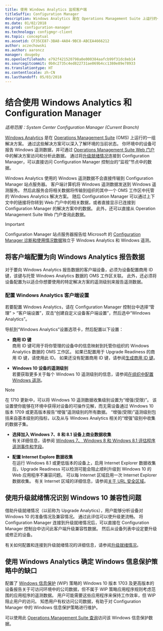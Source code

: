 ```yaml
---
title: 使用 Windows Analytics 监视客户端
titleSuffix: Configuration Manager
description: Windows Analytics 是在 Operations Management Suite 上运行的一组解决方案，借助这些解决方案，可以利用环境中的设备报告的 Windows 遥测数据获取关于环境当前状态的宝贵见解。
ms.date: 01/02/2018
ms.prod: configuration-manager
ms.technology: configmgr-client
ms.topic: conceptual
ms.assetid: CF35CE87-3BA8-4A84-9BC8-ABCEA4666212
author: aczechowski
ms.author: aaroncz
manager: dougeby
ms.openlocfilehash: e792f421520798a0e000384aafcb99f31dc8eb14
ms.sourcegitcommit: 0b0c2735c4ed822731ae069b4cc1380e89e78933
ms.translationtype: HT
ms.contentlocale: zh-CN
ms.lasthandoff: 05/03/2018
---
```

# <a name="use-windows-analytics-with-configuration-manager"></a>结合使用 Windows Analytics 和 Configuration Manager

*适用范围：System Center Configuration Manager (Current Branch)*

[Windows Analytics](https://www.microsoft.com/WindowsForBusiness/windows-analytics) 是在 [Operations Management Suite](/azure/operations-management-suite/operations-management-suite-overview) (OMS) 上运行的一组解决方案。 通过这些解决方案可以深入了解环境的当前状态。 你环境中的设备可报告 Windows 遥测数据，并可通过 [Operations Management Suite Web 门户](https://mms.microsoft.com)中的解决方案访问和分析此数据。 通过将[升级就绪情况](/sccm/core/clients/manage/upgrade/upgrade-analytics)连接到 Configuration Manager，可以直接访问 Configuration Manager 控制台的“监视”节点中的数据。

Windows Analytics 使用的 Windows 遥测数据不会直接传输到 Configuration Manager 站点服务器。 客户端计算机将 Windows 遥测数据发送到 Windows 遥测服务。 然后此服务会将相关数据将传输到组织的其中一个 OMS 工作区中托管的 Windows Analytics 解决方案。 随后 Configuration Manager 可以通过上下文中的链接将你转到 Web 门户中的相关数据，或者直接显示已连接到 Configuration Manager 的解决方案中的数据。 此外，还可以直接从 Operation Management Suite Web 门户查询此数据。

>[!Important]
>Configuration Manager 站点服务器报告给 Microsoft 的 [Configuration Manager 诊断和使用情况数据](../../plan-design/diagnostics/diagnostics-and-usage-data.md)独立于 Windows Analytics 和 Windows 遥测。

## <a name="configure-clients-to-report-data-to-windows-analytics"></a>将客户端配置为向 Windows Analytics 报告数据

对于要向 Windows Analytics 报告数据的客户端设备，必须为设备配置商用 ID 键，该键与托管 Windows Analytics 数据的 OMS 工作区关联。 此外，还必须将设备配置为以适合你想要使用的特定解决方案的遥测级别来报告遥测数据。 

### <a name="configure-windows-analytics-client-settings"></a>配置 Windows Analytics 客户端设置
若要配置 Windows Analytics，请在 Configuration Manager 控制台中选择“管理” > “客户端设置”，双击“创建自定义设备客户端设置”，然后选中“Windows Analytics”。  

导航到“Windows Analytics”设置选项卡，然后配置以下设置：
  -  **商用 ID 键**  
商用 ID 键可用于将你管理的设备中的信息映射到托管你组织的 Windows Analytics 数据的 OMS 工作区。 如果已配置用于 Upgrade Readiness 的商用 ID 键，请使用此 ID。 如果还没有配置商用 ID 键，请参阅[生成商用 ID 键]( https://technet.microsoft.com/itpro/windows/deploy/upgrade-readiness-get-started#generate-your-commercial-id-key)。

  -  **Windows 10 设备的遥测级别**   
若要获取更多关于每个 Windows 10 遥测级别的信息，请参阅[在组织中配置 Windows 遥测](https://technet.microsoft.com/itpro/windows/manage/configure-windows-telemetry-in-your-organization#telemetry-levels)。

   > [!Note]
   > 在 1710 更新中，可以将 Windows 10 遥测数据收集级别设置为“增强(受限)”。 该设置使你能够在环境中获得对设备的可操作见解，而无需设备通过 Windows 10 版本 1709 或更高版本报告“增强”遥测级别的所有数据。 “增强(受限)”遥测级别包括来自基本级别的指标，以及从与 Windows Analytics 相关的“增强”级别中收集的数据子集。


  -  **选择加入 Windows 7、8 和 8.1 设备上商业数据收集**   
有关详细信息，请参阅 [Windows 7、 Windows 8 和 Windows 8.1 评估程序遥测事件和字段](https://go.microsoft.com/fwlink/?LinkID=822965)。

  -  **配置 Internet Explore 数据收集**  
在运行 Windows 8.1 或更低版本的设备上，启用 Internet Explorer 数据收集后，Upgrade Readiness 可以检测可能会阻止顺利升级到 Windows 10 的 Web 应用程序不兼容问题。 可以每 Internet 区域启用一次 Internet Explorer 数据收集。 有关 Internet 区域的详细信息，请参阅[关于 URL 安全区域](https://msdn.microsoft.com/library/ms537183(v=vs.85).aspx)。

## <a name="use-upgrade-readiness-to-identify-windows-10-compatibility-issues"></a>使用升级就绪情况识别 Windows 10 兼容性问题

借助升级就绪情况（以前称为 Upgrade Analytics），用户能够分析设备对 Windows 10 的准备情况及兼容情况。 通过此评估可以使升级更流畅。 将 Configuration Manager 连接到升级就绪情况后，可以直接在 Configuration Manager 控制台中访问此客户端升级兼容性数据。 然后从设备列表中设定要升级或修正的设备。

有关如何配置和连接到升级就绪情况的详细信息，请参阅[升级就绪情况](../../clients/manage/upgrade/upgrade-analytics.md)。

## <a name="use-windows-analytics-to-identify-gaps-in-windows-information-protection-policies"></a>使用 Windows Analytics 确定 Windows 信息保护策略中的缺口

配置了 [Windows 信息保护](https://docs.microsoft.com/windows/threat-protection/windows-information-protection/protect-enterprise-data-using-wip) (WIP) 策略的 Windows 10 版本 1703 及更高版本的设备报告关于可访问环境中的公司数据，但不属于 WIP 策略应用程序规则考虑范围的应用程序的遥测数据。 用户可能需要这些应用程序来保持工作效率，但 WIP 阻止用户的访问。 知悉用户有权访问公司数据，有助于对 Configuration Manager 中的 Windows 信息保护策略进行维护。 

可以使用此 [Operations Management Suite 查询](https://go.microsoft.com/fwlink/?linkid=849952)访问该 Windows 信息保护数据。
